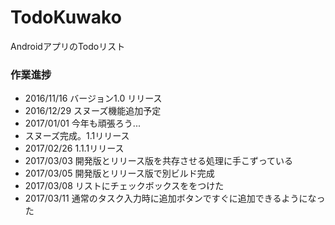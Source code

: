 # TodoKuwako
AndroidアプリのTodoリスト

### 作業進捗
- 2016/11/16 バージョン1.0 リリース
- 2016/12/29 スヌーズ機能追加予定
- 2017/01/01 今年も頑張ろう... 
- スヌーズ完成。1.1リリース
- 2017/02/26 1.1.1リリース
- 2017/03/03 開発版とリリース版を共存させる処理に手こずっている
- 2017/03/05 開発版とリリース版で別ビルド完成
- 2017/03/08 リストにチェックボックスををつけた
- 2017/03/11 通常のタスク入力時に追加ボタンですぐに追加できるようになった

